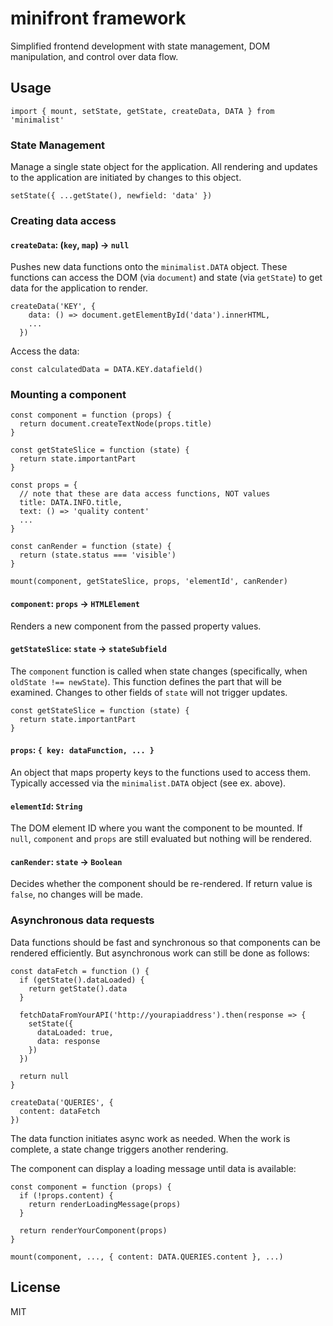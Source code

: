 # minifront framework

Simplified frontend development with state management, DOM manipulation, and control over data flow.

## Usage

```
import { mount, setState, getState, createData, DATA } from 'minimalist'
```

### State Management

Manage a single state object for the application. All rendering and updates to the application are initiated by changes to this object.

```
setState({ ...getState(), newfield: 'data' })
```

### Creating data access

#### `createData`: (`key`, `map`) &rarr; `null`

Pushes new data functions onto the `minimalist.DATA` object. These functions can access the DOM (via `document`) and state (via `getState`) to get data for the application to render.

```
createData('KEY', {
    data: () => document.getElementById('data').innerHTML,
    ...
  })
```

Access the data:

```
const calculatedData = DATA.KEY.datafield()
```

### Mounting a component

```
const component = function (props) {
  return document.createTextNode(props.title)
}

const getStateSlice = function (state) {
  return state.importantPart
}

const props = {
  // note that these are data access functions, NOT values
  title: DATA.INFO.title,
  text: () => 'quality content'
  ...
}

const canRender = function (state) {
  return (state.status === 'visible')
}

mount(component, getStateSlice, props, 'elementId', canRender)
```

#### `component`: `props` &rarr; `HTMLElement`

Renders a new component from the passed property values.

#### `getStateSlice`: `state` &rarr; `stateSubfield`

The `component` function is called when state changes (specifically, when `oldState !== newState`). This function defines the part that will be examined. Changes to other fields of `state` will not trigger updates.

```
const getStateSlice = function (state) {
  return state.importantPart
}
```

#### `props`: `{ key: dataFunction, ... }`

An object that maps property keys to the functions used to access them. Typically accessed via the `minimalist.DATA` object (see ex. above).

#### `elementId`: `String`

The DOM element ID where you want the component to be mounted. If `null`, `component` and `props` are still evaluated but nothing will be rendered.

#### `canRender`: `state` &rarr; `Boolean`

Decides whether the component should be re-rendered. If return value is `false`, no changes will be made.

### Asynchronous data requests

Data functions should be fast and synchronous so that components can be rendered efficiently. But asynchronous work can still be done as follows:

```
const dataFetch = function () {
  if (getState().dataLoaded) {
    return getState().data
  }

  fetchDataFromYourAPI('http://yourapiaddress').then(response => {
    setState({
      dataLoaded: true,
      data: response
    })
  })

  return null
}

createData('QUERIES', {
  content: dataFetch
})
```

The data function initiates async work as needed. When the work is complete, a state change triggers another rendering.

The component can display a loading message until data is available:

```
const component = function (props) {
  if (!props.content) {
    return renderLoadingMessage(props)
  }

  return renderYourComponent(props)
}

mount(component, ..., { content: DATA.QUERIES.content }, ...)
```

## License

MIT
